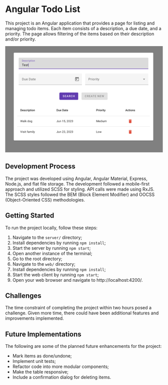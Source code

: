 # Angular Todo List

This project is an Angular application that provides a page for listing and managing todo items. Each item consists of a description, a due date, and a priority. The page allows filtering of the items based on their description and/or priority.

<p align="center">
  <img src="./screenshot.png">
</p>

## Development Process

The project was developed using Angular, Angular Material, Express, Node.js, and flat file storage. The development followed a mobile-first approach and utilized SCSS for styling. API calls were made using RxJS. The SCSS styles followed the BEM (Block Element Modifier) and OOCSS (Object-Oriented CSS) methodologies.

## Getting Started

To run the project locally, follow these steps:

1. Navigate to the `server/` directory;
2. Install dependencies by running `npm install`;
3. Start the server by running `npm start`;
4. Open another instance of the terminal;
5. Go to the root directory;
6. Navigate to the `web/` directory;
7. Install dependencies by running `npm install`;
8. Start the web client by running `npm start`;
9. Open your web browser and navigate to http://localhost:4200/.

## Challenges

The time constraint of completing the project within two hours posed a challenge. Given more time, there could have been additional features and improvements implemented.

## Future Implementations

The following are some of the planned future enhancements for the project:

- Mark items as done/undone;
- Implement unit tests;
- Refactor code into more modular components;
- Make the table responsive;
- Include a confirmation dialog for deleting items.
